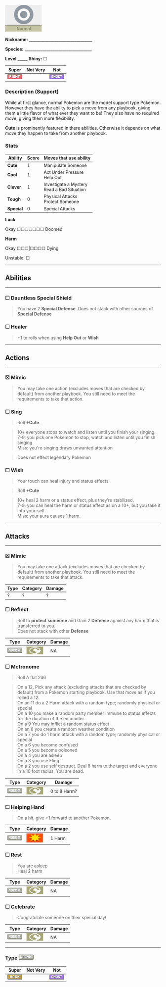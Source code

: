![normal](images/normal.png)

**Nickname:** \_\_\_\_\_\_\_\_\_\_\_\_\_\_\_\_\_\_\_\_\_\_\_\_\_\_\_\_\_\_\_\_

**Species:** \_\_\_\_\_\_\_\_\_\_\_\_\_\_\_\_\_\_\_\_\_\_\_\_\_\_\_\_\_\_\_\_\_\_

**Level** _\_\_\_\_   **Shiny:** ☐

 |   Super                        | Not Very| Not                         |
 |--------------------------------|---------|-----------------------------|
 | ![](images/FightingIC_Big.webp)|         | ![](images/GhostIC_Big.webp)|

### Description (Support)

While at first glance, normal Pokemon are the model support type Pokemon. However they have the ability to pick a move from any playbook, giving them a little flavor of what ever they want to be! They also have no required move, giving them more flexibility.

**Cute** is prominently featured in there abilities. Otherwise it depends on what move they happen to take from another playbook.

### Stats


 |      Ability                   | Score | Moves that use ability                         |
 |--------------------------------|---------|-----------------------------|
 | **Cute**  | 1 | Manipulate Someone <br/> |
 | **Cool**  | 1 | Act Under Pressure <br/> Help Out |
 | **Clever**| 1 | Investigate a Mystery <br/> Read a Bad Situation |
 | **Tough** | 0 | Physical Attacks <br/> Protect Someone |
 | **Special** | 0 | Special Attacks <br/> |

**Luck**

Okay ☐☐☐☐☐☐☐ Doomed

**Harm**

Okay ☐☐☐|☐☐☐☐ Dying

Unstable: ☐

---

## Abilities

---

### ☐  Dauntless Special Shield
> You have 2 **Special Defense**. Does not stack with other sources of **Special Defense**

### ☐ Healer
> +1 to rolls when using **Help Out** or **Wish**

---

## Actions

---

### ☒  Mimic 

> You may take one action (excludes moves that are checked by default) from another playbook. You still need to meet the requirements to take that action.

### ☐ Sing

> Roll **+Cute**.

> 10+ everyone stops to watch and listen until you finish your singing.  
> 7-9: you pick one Pokemon to stop, watch and listen until you finish singing.  
> Miss: you're singing draws unwanted attention  

> Does not effect legendary Pokemon


### ☐ Wish

> Your  touch  can  heal  injury  and  status effects.

> Roll **+Cute**

> 10+ heal 2 harm or a status effect, plus  they’re  stabilized.  
> 7-9: you can heal the harm or status effect as on a 10+, but you take it into your-self.  
> Miss: your aura causes 1 harm.  

---

## Attacks
---

### ☒  Mimic 

> You may take one attack (excludes moves that are checked by default) from another playbook. You still need to meet the requirements to take that attack.


 | Type        | Category   | Damage      |
 | ----------- | ------------ | ----------- |
 | ? | ? | ? |

### ☐ Reflect

> Roll to **protect someone** and Gain 2 **Defense** against any harm that is transferred to you.  
> Does not stack with other **Defense**

 | Type        | Category   | Damage      |
 | ----------- | ------------ | ----------- |
 | ![](images/NormalIC_Big.webp)| ![](images/status.png)| NA |

### ☐ Metronome

 > Roll A flat 2d6

 > On a 12, Pick any attack (excluding attacks that are checked by default) from a Pokemon starting playbook. Use that move as if you rolled a 12.  
 > On an 11 do a 2 Harm attack with a random type; randomly physical or special  
 > On a 10 you make a random party member immune to status effects for the duration of the encounter  
 On a 9 You may inflict a random status effect  
 On an 8 you create a random weather condition  
 On a 7 you do 1 harm attack with a random type; randomly physical or special  
 On a 6 you become confused  
 On a 5 you become poisoned  
 On a 4 you are asleep  
 On a 3 you use Fling  
 On a 2 you use self destruct. Deal 8 harm to the target and everyone in a 10 foot radius. You are dead.  


 | Type        | Category   | Damage      |
 | ----------- | ------------ | ----------- |
 | ![](images/NormalIC_Big.webp)| ![](images/status.png)| 0 to 8 Harm?|


### ☐ Helping Hand

  > On a hit, give +1 forward to another Pokemon.


 | Type        | Category   | Damage      |
 | ----------- | ------------ | ----------- |
 | ![](images/NormalIC_Big.webp)| ![](images/physical.png)| 1 Harm |


### ☐ Rest

> You are asleep  
> Heal 2 harm

 | Type        | Category   | Damage      |
 | ----------- | ------------ | ----------- |
 | ![](images/NormalIC_Big.webp)| ![](images/status.png)| NA |

### ☐ Celebrate

> Congratulate someone on their special day!

 | Type        | Category   | Damage      |
 | ----------- | ------------ | ----------- |
 | ![](images/NormalIC_Big.webp)| ![](images/status.png)| NA |

---

###  Type ![](images/NormalIC_Big.webp)

 |   Super                        | Not Very| Not                         |
 |--------------------------------|---------|-----------------------------|
 | ![](images/RockIC_Big.webp)|         | ![](images/GhostIC_Big.webp)|
